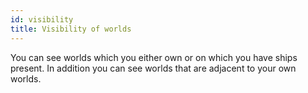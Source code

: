 ```yaml
---
id: visibility
title: Visibility of worlds
---
```


You can see worlds which you either own or on which you have ships present. In addition you can see worlds that are adjacent to your own worlds.
